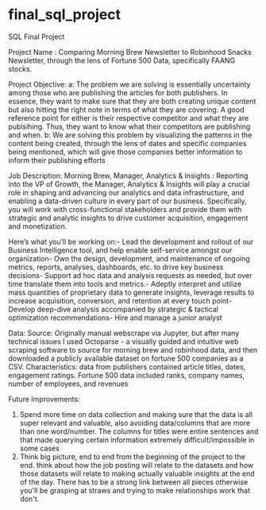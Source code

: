 # final_sql_project
SQL Final Project 

Project Name : Comparing Morning Brew Newsletter to Robinhood Snacks Newsletter, through the lens of Fortune 500 Data, specifically FAANG stocks.

Project Objective: 
  a: The problem we are solving is essentially uncertainty among those who are publishing the articles for both publishers. In essence, they want to make sure that they are both creating unique content but also hitting the right note in terms of what they are covering. A good reference point for either is their respective competitor and what they are publsihing. Thus, they want to know what their competitors are publishing and when.
  b: We are solving this problem by visualizing the patterns in the content being created, through the lens of dates and specific companies being mentioned, which will give those companies better information to inform their publishing efforts

Job Description: Morning Brew, Manager, Analytics & Insights : Reporting into the VP of Growth, the Manager, Analytics & Insights will play a crucial role in shaping and advancing our analytics and data infrastructure, and enabling a data-driven culture in every part of our business. Specifically, you will work with cross-functional stakeholders and provide them with strategic and analytic insights to drive customer acquisition, engagement and monetization.

Here’s what you’ll be working on:- Lead the development and rollout of our Business Intelligence tool, and help enable self-service amongst our organization- Own the design, development, and maintenance of ongoing metrics, reports, analyses, dashboards, etc. to drive key business decisions- Support ad hoc data and analysis requests as needed, but over time translate them into tools and metrics.- Adeptly interpret and utilize mass quantities of proprietary data to generate insights, leverage results to increase acquisition, conversion, and retention at every touch point- Develop deep-dive analysis accompanied by strategic & tactical optimization recommendations- Hire and manage a junior analyst

Data: 
  Source: Originally manual webscrape via Jupyter, but after many technical issues I used Octoparse - a visually guided and intuitive web scraping software to source for morning brew and robinhood data, and then downloaded a publicly available dataset on fortune 500 companies as a CSV. 
  Characteristics: data from publishers contained article titles, dates, engagement ratings. Fortune 500 data included ranks, company names, number of employees, and revenues
  
Future Improvements: 
  1. Spend more time on data collection and making sure that the data is all super relevant and valuable, also avoiding data/columns that are more than one word/number. The columns for titles were entire sentences and that made querying certain information extremely difficult/impossible in some cases
  2. Think big picture, end to end from the beginning of the project to the end. think about how the job posting will relate to the datasets and how those datasets will relate to making actually valuable insights at the end of the day. There has to be a strong link between all pieces otherwise you'll be grasping at straws and trying to make relationships work that don't. 
